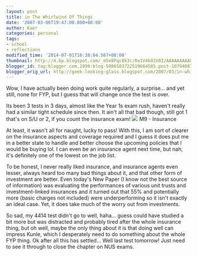 ```yaml
---
layout: post
title: in The Whirlwind Of Things
date: '2007-03-06T19:47:00.000+08:00'
author: Kaer
categories: personal
tags:
- school
- reflections
modified_time: '2014-07-01T16:38:04.567+08:00'
thumbnail: http://4.bp.blogspot.com/_m5e8Pqc8k3c/Re1V4k02V0I/AAAAAAAAA8U/sFxs4iP7yEA/s72-c/DSCF0909.JPG
blogger_id: tag:blogger.com,1999:blog-5086583722519664585.post-107940078428940982
blogger_orig_url: http://geek-looking-glass.blogspot.com/2007/03/in-whirlwind-of-things.html
---
```


Wow, I have 
actually been doing work quite regularly, a surprise... and yet still, none 
for FYP, but I guess that will change once the test is over. 

Its been 3 tests in 3 days, almost like the Year 1s exam rush, haven't really 
had a similar tight schedule since then. It ain't all that bad though, still 
got 1 that's on S/U or 2, if you count the insurance exam! 
![](http://4.bp.blogspot.com/_m5e8Pqc8k3c/Re1V4k02V0I/AAAAAAAAA8U/sFxs4iP7yEA/s1600/DSCF0909.JPG)
M9 - Insurance

At least, it wasn't all for naught, lucky to 
pass! With this, I am sort of clearer on the insurance aspects and coverage 
required and I guess it does put me in a better state to handle and better 
choose the upcoming policies that I would be buying lol. I can even be an 
insurance agent next time, but nah, it's definitely one of the lowest on the 
job list. 

To be honest, I never really liked insurance, and insurance agents even 
lesser, always heard too many bad things about it, and that other form of 
investment are better. Even today's New Paper (I know not the best source of 
information) was evaluating the performances of various unit trusts and 
investment-linked insurances and it turned out that 55% and potentially more 
(basic charges not included) were underperforming so it isn't exactly an ideal 
case. Yet, it does take much of the worry out from investments. 

So sad, my 4414 test didn't go to well, haha... guess could have studied a bit 
more but was distracted and probably tired after the whole insurance thing, 
but oh well, maybe the only thing about it is that doing well can impress 
Kunle, which I desperately need to do something about the whole FYP thing. Ok 
after all this has settled... Well last test tomorrow! Just need to see it 
through to close the chapter on NUS exams.